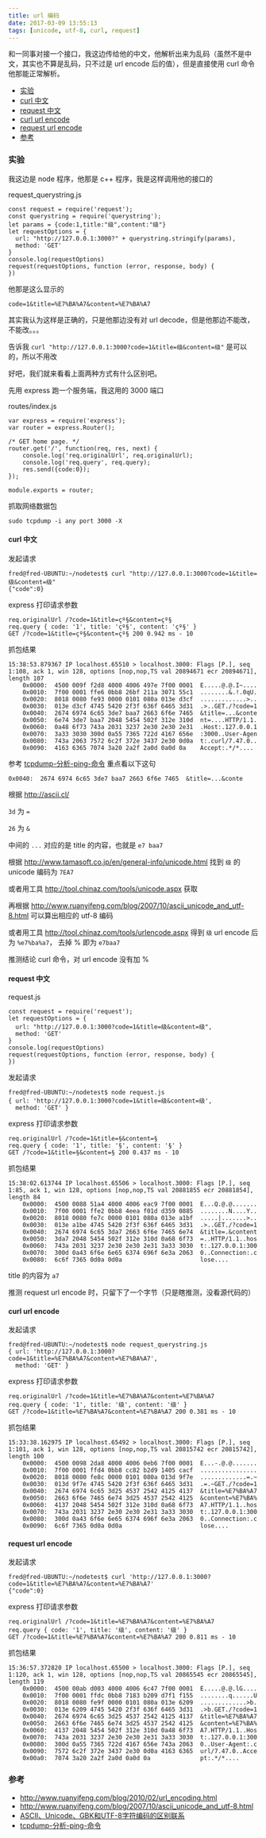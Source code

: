 ```yaml
---
title: url 编码
date: 2017-03-09 13:55:13
tags: [unicode, utf-8, curl, request]
---
```




和一同事对接一个接口，我这边传给他的中文，他解析出来为乱码（虽然不是中文，其实也不算是乱码，只不过是 url encode 后的值），但是直接使用 curl 命令他那能正常解析。


<!--more-->


* [实验](#实验)
 * [curl 中文](#curl-中文)
 * [request 中文](#request-中文)
 * [curl url encode](#curl-url-encode)
 * [request url encode](#request-url-encode)
* [参考](#参考)

### 实验

我这边是 node 程序，他那是 c++ 程序，我是这样调用他的接口的

request_querystring.js

```
const request = require('request');
const querystring = require('querystring');
let params = {code:1,title:"级",content:"级"}
let requestOptions = {
  url: "http://127.0.0.1:3000?" + querystring.stringify(params),
  method: 'GET'
}
console.log(requestOptions)
request(requestOptions, function (error, response, body) {
})
```

他那是这么显示的

```
code=1&title=%E7%BA%A7&content=%E7%BA%A7
```

其实我认为这样是正确的，只是他那边没有对 url decode，但是他那边不能改，不能改。。。

告诉我 `curl "http://127.0.0.1:3000?code=1&title=级&content=级"` 是可以的，所以不用改

好吧，我们就来看看上面两种方式有什么区别吧。

先用 express 跑一个服务端，我这用的 3000 端口

routes/index.js

```
var express = require('express');
var router = express.Router();

/* GET home page. */
router.get('/', function(req, res, next) {
    console.log('req.originalUrl', req.originalUrl);
    console.log('req.query', req.query);
    res.send({code:0});
});

module.exports = router;
```

抓取网络数据包

`sudo tcpdump -i any port 3000 -X`

#### curl 中文

发起请求

```
fred@fred-UBUNTU:~/nodetest$ curl "http://127.0.0.1:3000?code=1&title=级&content=级"
{"code":0}
```

express 打印请求参数
 
```
req.originalUrl /?code=1&title=çº§&content=çº§
req.query { code: '1', title: 'çº§', content: 'çº§' }
GET /?code=1&title=çº§&content=çº§ 200 0.942 ms - 10
```

抓包结果

```
15:38:53.879367 IP localhost.65510 > localhost.3000: Flags [P.], seq 1:108, ack 1, win 128, options [nop,nop,TS val 20894671 ecr 20894671], length 107
	0x0000:  4500 009f f2d8 4000 4006 497e 7f00 0001  E.....@.@.I~....
	0x0010:  7f00 0001 ffe6 0bb8 26bf 211a 3071 55c1  ........&.!.0qU.
	0x0020:  8018 0080 fe93 0000 0101 080a 013e d3cf  .............>..
	0x0030:  013e d3cf 4745 5420 2f3f 636f 6465 3d31  .>..GET./?code=1
	0x0040:  2674 6974 6c65 3de7 baa7 2663 6f6e 7465  &title=...&conte
	0x0050:  6e74 3de7 baa7 2048 5454 502f 312e 310d  nt=....HTTP/1.1.
	0x0060:  0a48 6f73 743a 2031 3237 2e30 2e30 2e31  .Host:.127.0.0.1
	0x0070:  3a33 3030 300d 0a55 7365 722d 4167 656e  :3000..User-Agen
	0x0080:  743a 2063 7572 6c2f 372e 3437 2e30 0d0a  t:.curl/7.47.0..
	0x0090:  4163 6365 7074 3a20 2a2f 2a0d 0a0d 0a    Accept:.*/*....
```

参考 [tcpdump-分析-ping-命令](../../../../2017/01/16/tcpdump-分析-ping-命令/) 重点看以下这句

`0x0040:  2674 6974 6c65 3de7 baa7 2663 6f6e 7465  &title=...&conte`

根据 <http://ascii.cl/> 

`3d` 为 `=`

`26` 为 `&`

中间的 `...` 对应的是 title 的内容，也就是 `e7 baa7` 

根据 <http://www.tamasoft.co.jp/en/general-info/unicode.html> 找到 `级` 的 unicode 编码为 `7EA7`

或者用工具 <http://tool.chinaz.com/tools/unicode.aspx> 获取

再根据 <http://www.ruanyifeng.com/blog/2007/10/ascii_unicode_and_utf-8.html> 可以算出相应的 utf-8 编码

或者用工具 <http://tool.chinaz.com/tools/urlencode.aspx> 得到 `级` url encode 后为 `%e7%ba%a7`， 去掉 % 即为 `e7baa7`

推测结论 curl 命令，对 url encode 没有加 %


#### request 中文

request.js

```
const request = require('request');
let requestOptions = {
  url: "http://127.0.0.1:3000?code=1&title=级&content=级",
  method: 'GET'
}
console.log(requestOptions)
request(requestOptions, function (error, response, body) {
})
```

发起请求

```
fred@fred-UBUNTU:~/nodetest$ node request.js
{ url: 'http://127.0.0.1:3000?code=1&title=级&content=级',
  method: 'GET' }
```
express 打印请求参数

```
req.originalUrl /?code=1&title=§&content=§
req.query { code: '1', title: '§', content: '§' }
GET /?code=1&title=§&content=§ 200 0.437 ms - 10
```

抓包结果

```
15:38:02.613744 IP localhost.65506 > localhost.3000: Flags [P.], seq 1:85, ack 1, win 128, options [nop,nop,TS val 20881855 ecr 20881854], length 84
	0x0000:  4500 0088 51a4 4000 4006 eac9 7f00 0001  E...Q.@.@.......
	0x0010:  7f00 0001 ffe2 0bb8 4eea f01d d359 0885  ........N....Y..
	0x0020:  8018 0080 fe7c 0000 0101 080a 013e a1bf  .....|.......>..
	0x0030:  013e a1be 4745 5420 2f3f 636f 6465 3d31  .>..GET./?code=1
	0x0040:  2674 6974 6c65 3da7 2663 6f6e 7465 6e74  &title=.&content
	0x0050:  3da7 2048 5454 502f 312e 310d 0a68 6f73  =..HTTP/1.1..hos
	0x0060:  743a 2031 3237 2e30 2e30 2e31 3a33 3030  t:.127.0.0.1:300
	0x0070:  300d 0a43 6f6e 6e65 6374 696f 6e3a 2063  0..Connection:.c
	0x0080:  6c6f 7365 0d0a 0d0a                      lose....
```

title 的内容为 `a7`

推测 request url encode 时，只留下了一个字节（只是瞎推测，没看源代码的）

#### curl url encode

发起请求

```
fred@fred-UBUNTU:~/nodetest$ node request_querystring.js
{ url: 'http://127.0.0.1:3000?code=1&title=%E7%BA%A7&content=%E7%BA%A7',
  method: 'GET' }
```

express 打印请求参数

```
req.originalUrl /?code=1&title=%E7%BA%A7&content=%E7%BA%A7
req.query { code: '1', title: '级', content: '级' }
GET /?code=1&title=%E7%BA%A7&content=%E7%BA%A7 200 0.381 ms - 10
```

抓包结果

```
15:33:38.162975 IP localhost.65492 > localhost.3000: Flags [P.], seq 1:101, ack 1, win 128, options [nop,nop,TS val 20815742 ecr 20815742], length 100
	0x0000:  4500 0098 2da8 4000 4006 0eb6 7f00 0001  E...-.@.@.......
	0x0010:  7f00 0001 ffd4 0bb8 cc82 b2d9 1405 cacf  ................
	0x0020:  8018 0080 fe8c 0000 0101 080a 013d 9f7e  .............=.~
	0x0030:  013d 9f7e 4745 5420 2f3f 636f 6465 3d31  .=.~GET./?code=1
	0x0040:  2674 6974 6c65 3d25 4537 2542 4125 4137  &title=%E7%BA%A7
	0x0050:  2663 6f6e 7465 6e74 3d25 4537 2542 4125  &content=%E7%BA%
	0x0060:  4137 2048 5454 502f 312e 310d 0a68 6f73  A7.HTTP/1.1..hos
	0x0070:  743a 2031 3237 2e30 2e30 2e31 3a33 3030  t:.127.0.0.1:300
	0x0080:  300d 0a43 6f6e 6e65 6374 696f 6e3a 2063  0..Connection:.c
	0x0090:  6c6f 7365 0d0a 0d0a                      lose....
```

#### request url encode

发起请求

```
fred@fred-UBUNTU:~/nodetest$ curl 'http://127.0.0.1:3000?code=1&title=%E7%BA%A7&content=%E7%BA%A7'
{"code":0}
```

express 打印请求参数

```
req.originalUrl /?code=1&title=%E7%BA%A7&content=%E7%BA%A7
req.query { code: '1', title: '级', content: '级' }
GET /?code=1&title=%E7%BA%A7&content=%E7%BA%A7 200 0.811 ms - 10
```

抓包结果

```
15:36:57.372820 IP localhost.65500 > localhost.3000: Flags [P.], seq 1:120, ack 1, win 128, options [nop,nop,TS val 20865545 ecr 20865545], length 119
	0x0000:  4500 00ab d003 4000 4006 6c47 7f00 0001  E.....@.@.lG....
	0x0010:  7f00 0001 ffdc 0bb8 7183 b209 d7f1 f155  ........q......U
	0x0020:  8018 0080 fe9f 0000 0101 080a 013e 6209  .............>b.
	0x0030:  013e 6209 4745 5420 2f3f 636f 6465 3d31  .>b.GET./?code=1
	0x0040:  2674 6974 6c65 3d25 4537 2542 4125 4137  &title=%E7%BA%A7
	0x0050:  2663 6f6e 7465 6e74 3d25 4537 2542 4125  &content=%E7%BA%
	0x0060:  4137 2048 5454 502f 312e 310d 0a48 6f73  A7.HTTP/1.1..Hos
	0x0070:  743a 2031 3237 2e30 2e30 2e31 3a33 3030  t:.127.0.0.1:300
	0x0080:  300d 0a55 7365 722d 4167 656e 743a 2063  0..User-Agent:.c
	0x0090:  7572 6c2f 372e 3437 2e30 0d0a 4163 6365  url/7.47.0..Acce
	0x00a0:  7074 3a20 2a2f 2a0d 0a0d 0a              pt:.*/*....
```

### 参考

* <http://www.ruanyifeng.com/blog/2010/02/url_encoding.html>
* <http://www.ruanyifeng.com/blog/2007/10/ascii_unicode_and_utf-8.html>
* [ASCII、Unicode、GBK和UTF-8字符编码的区别联系](../../../../2016/08/30/ASCII、Unicode、GBK和UTF-8字符编码的区别联系/)
* [tcpdump-分析-ping-命令](../../../../2017/01/16/tcpdump-分析-ping-命令/)